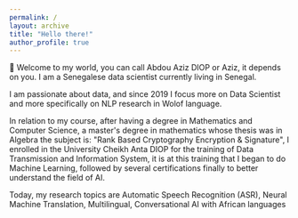 ```yaml
---
permalink: /
layout: archive
title: "Hello there!"
author_profile: true
---
```


:wave:  Welcome to my world, you can call Abdou Aziz DIOP or Aziz, it depends on you. I am a Senegalese data scientist currently living in Senegal.

I am passionate about data, and since 2019 I focus more on Data Scientist and more specifically on NLP research in Wolof language. 

In relation to my course, after having a degree in Mathematics and Computer Science, a master's degree in mathematics whose thesis was in Algebra the subject is: "Rank Based Cryptography Encryption & Signature", I enrolled in the University Cheikh Anta DIOP for the training of Data Transmission and Information System, it is at this training that I began to do Machine Learning, followed by several certifications finally to better understand the field of AI. 

Today, my research topics are Automatic Speech Recognition (ASR), Neural Machine Translation, Multilingual, Conversational AI with African languages 
